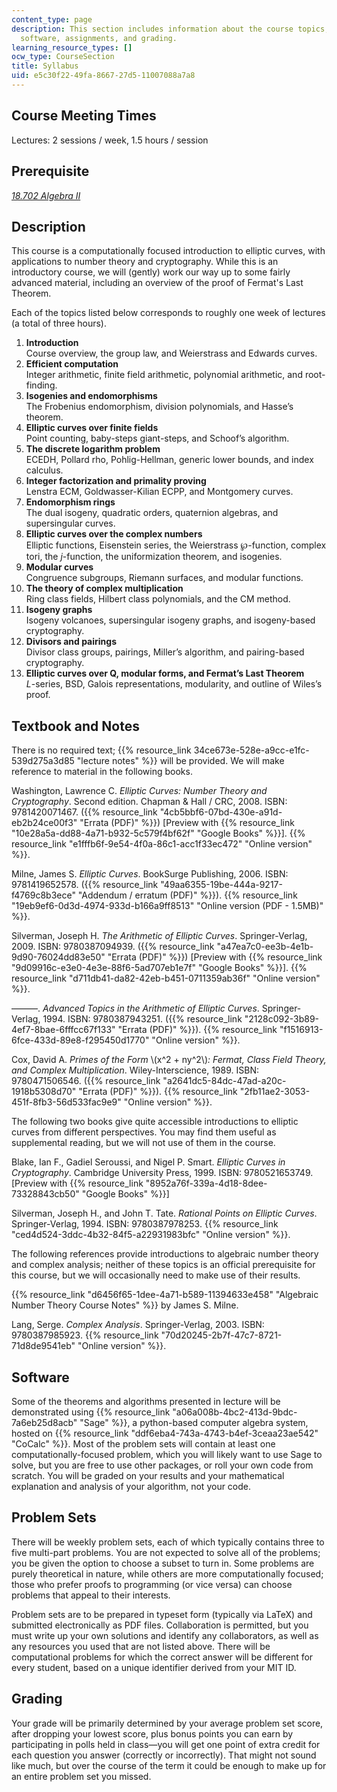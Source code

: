```yaml
---
content_type: page
description: This section includes information about the course topics, readings,
  software, assignments, and grading.
learning_resource_types: []
ocw_type: CourseSection
title: Syllabus
uid: e5c30f22-49fa-8667-27d5-11007088a7a8
---
```


Course Meeting Times
--------------------

Lectures: 2 sessions / week, 1.5 hours / session

Prerequisite
------------

[_18.702 Algebra II_](/courses/18-702-algebra-ii-spring-2011) 

Description
-----------

This course is a computationally focused introduction to elliptic curves, with applications to number theory and cryptography. While this is an introductory course, we will (gently) work our way up to some fairly advanced material, including an overview of the proof of Fermat's Last Theorem.

Each of the topics listed below corresponds to roughly one week of lectures (a total of three hours).

1.  **Introduction**  
    Course overview, the group law, and Weierstrass and Edwards curves.
2.  **Efficient computation**  
    Integer arithmetic, finite field arithmetic, polynomial arithmetic, and root-finding.
3.  **Isogenies and endomorphisms**  
    The Frobenius endomorphism, division polynomials, and Hasse’s theorem.
4.  **Elliptic curves over finite fields**  
    Point counting, baby-steps giant-steps, and Schoof’s algorithm.
5.  **The discrete logarithm problem**  
    ECEDH, Pollard rho, Pohlig-Hellman, generic lower bounds, and index calculus.
6.  **Integer factorization and primality proving**  
    Lenstra ECM, Goldwasser-Kilian ECPP, and Montgomery curves.
7.  **Endomorphism rings**  
    The dual isogeny, quadratic orders, quaternion algebras, and supersingular curves.
8.  **Elliptic curves over the complex numbers**  
    Elliptic functions, Eisenstein series, the Weierstrass ℘-function, complex tori, the _j_\-function, the uniformization theorem, and isogenies.
9.  **Modular curves**  
    Congruence subgroups, Riemann surfaces, and modular functions.
10.  **The theory of complex multiplication**  
    Ring class fields, Hilbert class polynomials, and the CM method.
11.  **Isogeny graphs**  
    Isogeny volcanoes, supersingular isogeny graphs, and isogeny-based cryptography.
12.  **Divisors and pairings**  
    Divisor class groups, pairings, Miller’s algorithm, and pairing-based cryptography.
13.  **Elliptic curves over Q, modular forms, and Fermat’s Last Theorem**  
    _L_\-series, BSD, Galois representations, modularity, and outline of Wiles’s proof.

Textbook and Notes
------------------

There is no required text; {{% resource_link 34ce673e-528e-a9cc-e1fc-539d275a3d85 "lecture notes" %}} will be provided. We will make reference to material in the following books.

Washington, Lawrence C. _Elliptic Curves: Number Theory and Cryptography_. Second edition. Chapman & Hall / CRC, 2008. ISBN: 9781420071467. ({{% resource_link "4cb5bbf6-07bd-430e-a91d-eb2b24ce00f3" "Errata (PDF)" %}}) \[Preview with {{% resource_link "10e28a5a-dd88-4a71-b932-5c579f4bf62f" "Google Books" %}}\]. {{% resource_link "e1fffb6f-9e54-4f0a-86c1-acc1f33ec472" "Online version" %}}.

Milne, James S. _Elliptic Curves_. BookSurge Publishing, 2006. ISBN: 9781419652578. ({{% resource_link "49aa6355-19be-444a-9217-f4769c8b3ece" "Addendum / erratum (PDF)" %}}). {{% resource_link "19eb9ef6-0d3d-4974-933d-b166a9ff8513" "Online version (PDF - 1.5MB)" %}}.

Silverman, Joseph H. _The Arithmetic of Elliptic Curves_. Springer-Verlag, 2009. ISBN: 9780387094939. ({{% resource_link "a47ea7c0-ee3b-4e1b-9d90-76024dd83e50" "Errata (PDF)" %}}) \[Preview with {{% resource_link "9d09916c-e3e0-4e3e-88f6-5ad707eb1e7f" "Google Books" %}}\]. {{% resource_link "d711db41-da82-42eb-b451-0711359ab36f" "Online version" %}}.

———. _Advanced Topics in the Arithmetic of Elliptic Curves_. Springer-Verlag, 1994. ISBN: 9780387943251. ({{% resource_link "2128c092-3b89-4ef7-8bae-6fffcc67f133" "Errata (PDF)" %}}). {{% resource_link "f1516913-6fce-433d-89e8-f295450d1770" "Online version" %}}.

Cox, David A. _Primes of the Form_ \\(x^2 + ny^2\\)_:_ _Fermat, Class Field Theory, and Complex Multiplication_. Wiley-Interscience, 1989. ISBN: 9780471506546. ({{% resource_link "a2641dc5-84dc-47ad-a20c-1918b5308d70" "Errata (PDF)" %}}). {{% resource_link "2fb11ae2-3053-451f-8fb3-56d533fac9e9" "Online version" %}}.

The following two books give quite accessible introductions to elliptic curves from different perspectives. You may find them useful as supplemental reading, but we will not use of them in the course.

Blake, Ian F., Gadiel Seroussi, and Nigel P. Smart. _Elliptic Curves in Cryptography_. Cambridge University Press, 1999. ISBN: 9780521653749. \[Preview with {{% resource_link "8952a76f-339a-4d18-8dee-73328843cb50" "Google Books" %}}\]

Silverman, Joseph H., and John T. Tate. _Rational Points on Elliptic Curves_. Springer-Verlag, 1994. ISBN: 9780387978253. {{% resource_link "ced4d524-3ddc-4b32-84f5-a22931983bfc" "Online version" %}}.

The following references provide introductions to algebraic number theory and complex analysis; neither of these topics is an official prerequisite for this course, but we will occasionally need to make use of their results.

{{% resource_link "d6456f65-1dee-4a71-b589-11394633e458" "Algebraic Number Theory Course Notes" %}} by James S. Milne.

Lang, Serge. _Complex Analysis_. Springer-Verlag, 2003. ISBN: 9780387985923. {{% resource_link "70d20245-2b7f-47c7-8721-71d8de9541eb" "Online version" %}}.

Software
--------

Some of the theorems and algorithms presented in lecture will be demonstrated using {{% resource_link "a06a008b-4bc2-413d-9bdc-7a6eb25d8acb" "Sage" %}}, a python-based computer algebra system, hosted on {{% resource_link "ddf6eba4-743a-4743-b4ef-3ceaa23ae542" "CoCalc" %}}. Most of the problem sets will contain at least one computationally-focused problem, which you will likely want to use Sage to solve, but you are free to use other packages, or roll your own code from scratch. You will be graded on your results and your mathematical explanation and analysis of your algorithm, not your code.

Problem Sets
------------

There will be weekly problem sets, each of which typically contains three to five multi-part problems. You are not expected to solve all of the problems; you be given the option to choose a subset to turn in. Some problems are purely theoretical in nature, while others are more computationally focused; those who prefer proofs to programming (or vice versa) can choose problems that appeal to their interests.

Problem sets are to be prepared in typeset form (typically via LaTeX) and submitted electronically as PDF files. Collaboration is permitted, but you must write up your own solutions and identify any collaborators, as well as any resources you used that are not listed above. There will be computational problems for which the correct answer will be different for every student, based on a unique identifier derived from your MIT ID.

Grading
-------

Your grade will be primarily determined by your average problem set score, after dropping your lowest score, plus bonus points you can earn by participating in polls held in class—you will get one point of extra credit for each question you answer (correctly or incorrectly). That might not sound like much, but over the course of the term it could be enough to make up for an entire problem set you missed.